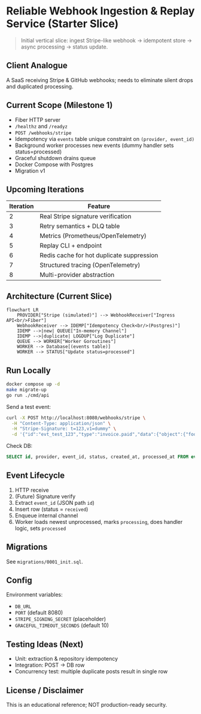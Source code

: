 # Reliable Webhook Ingestion & Replay Service (Starter Slice)

> Initial vertical slice: ingest Stripe-like webhook → idempotent store → async processing → status update.

## Client Analogue
A SaaS receiving Stripe & GitHub webhooks; needs to eliminate silent drops and duplicated processing.

## Current Scope (Milestone 1)
- Fiber HTTP server
- `/healthz` and `/readyz`
- `POST /webhooks/stripe`
- Idempotency via `events` table unique constraint on `(provider, event_id)`
- Background worker processes new events (dummy handler sets status=processed)
- Graceful shutdown drains queue
- Docker Compose with Postgres
- Migration v1

## Upcoming Iterations
| Iteration | Feature |
|-----------|---------|
| 2 | Real Stripe signature verification |
| 3 | Retry semantics + DLQ table |
| 4 | Metrics (Prometheus/OpenTelemetry) |
| 5 | Replay CLI + endpoint |
| 6 | Redis cache for hot duplicate suppression |
| 7 | Structured tracing (OpenTelemetry) |
| 8 | Multi-provider abstraction |

## Architecture (Current Slice)

```mermaid
flowchart LR
    PROVIDER["Stripe (simulated)"] --> WebhookReceiver["Ingress API<br/>Fiber"]
    WebhookReceiver --> IDEMP["Idempotency Check<br/>(Postgres)"]
    IDEMP -->|new| QUEUE["In-memory Channel"]
    IDEMP -->|duplicate| LOGDUP["Log Duplicate"]
    QUEUE --> WORKER["Worker Goroutines"]
    WORKER --> Database[(events table)]
    WORKER --> STATUS["Update status=processed"]
```

## Run Locally

```bash
docker compose up -d
make migrate-up
go run ./cmd/api
```

Send a test event:

```bash
curl -X POST http://localhost:8080/webhooks/stripe \
  -H "Content-Type: application/json" \
  -H "Stripe-Signature: t=123,v1=dummy" \
  -d '{"id":"evt_test_123","type":"invoice.paid","data":{"object":{"foo":"bar"}}}'
```

Check DB:

```sql
SELECT id, provider, event_id, status, created_at, processed_at FROM events;
```

## Event Lifecycle
1. HTTP receive
2. (Future) Signature verify
3. Extract `event_id` (JSON path `id`)
4. Insert row (status = `received`)
5. Enqueue internal channel
6. Worker loads newest unprocessed, marks `processing`, does handler logic, sets `processed`

## Migrations
See `migrations/0001_init.sql`.

## Config
Environment variables:
- `DB_URL`
- `PORT` (default 8080)
- `STRIPE_SIGNING_SECRET` (placeholder)
- `GRACEFUL_TIMEOUT_SECONDS` (default 10)

## Testing Ideas (Next)
- Unit: extraction & repository idempotency
- Integration: POST → DB row
- Concurrency test: multiple duplicate posts result in single row

## License / Disclaimer
This is an educational reference; NOT production-ready security.
